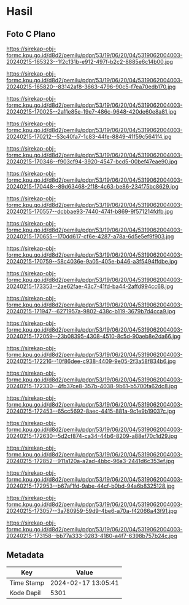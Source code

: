 # Hasil

## Foto C Plano

https://sirekap-obj-formc.kpu.go.id/d8d2/pemilu/pdpr/53/19/06/20/04/5319062004003-20240215-165323--1f2c131b-e912-497f-b2c2-8885e6c14b00.jpg

https://sirekap-obj-formc.kpu.go.id/d8d2/pemilu/pdpr/53/19/06/20/04/5319062004003-20240215-165820--83142af8-3663-4796-90c5-f7ea70edb170.jpg

https://sirekap-obj-formc.kpu.go.id/d8d2/pemilu/pdpr/53/19/06/20/04/5319062004003-20240215-170025--2a11e85e-19e7-486c-9648-420de60e8a81.jpg

https://sirekap-obj-formc.kpu.go.id/d8d2/pemilu/pdpr/53/19/06/20/04/5319062004003-20240215-170212--53c40fa7-1c83-44fe-8849-41f59c5641f4.jpg

https://sirekap-obj-formc.kpu.go.id/d8d2/pemilu/pdpr/53/19/06/20/04/5319062004003-20240215-170346--f903cf94-3920-4547-bcd5-00bef47eae90.jpg

https://sirekap-obj-formc.kpu.go.id/d8d2/pemilu/pdpr/53/19/06/20/04/5319062004003-20240215-170448--89d63468-2f18-4c63-be86-234f75bc8629.jpg

https://sirekap-obj-formc.kpu.go.id/d8d2/pemilu/pdpr/53/19/06/20/04/5319062004003-20240215-170557--dcbbae93-7440-474f-b869-9f571214fdfb.jpg

https://sirekap-obj-formc.kpu.go.id/d8d2/pemilu/pdpr/53/19/06/20/04/5319062004003-20240215-170655--170dd617-cf6e-4287-a78a-6d5e5ef9f903.jpg

https://sirekap-obj-formc.kpu.go.id/d8d2/pemilu/pdpr/53/19/06/20/04/5319062004003-20240215-170759--58c4036e-9a05-405e-b446-a3f5494ffdbe.jpg

https://sirekap-obj-formc.kpu.go.id/d8d2/pemilu/pdpr/53/19/06/20/04/5319062004003-20240215-173353--2ae62fae-43c7-41fd-ba44-2affd994cc68.jpg

https://sirekap-obj-formc.kpu.go.id/d8d2/pemilu/pdpr/53/19/06/20/04/5319062004003-20240215-171947--6271957a-9802-438c-b119-3679b7d4cca9.jpg

https://sirekap-obj-formc.kpu.go.id/d8d2/pemilu/pdpr/53/19/06/20/04/5319062004003-20240215-172059--23b08395-4308-4510-8c5d-90aeb8e2da66.jpg

https://sirekap-obj-formc.kpu.go.id/d8d2/pemilu/pdpr/53/19/06/20/04/5319062004003-20240215-172216--10f86dee-c938-4409-9e05-2f3a58f834b6.jpg

https://sirekap-obj-formc.kpu.go.id/d8d2/pemilu/pdpr/53/19/06/20/04/5319062004003-20240215-172330--4fb37ce8-357b-4038-9b61-b5700fa62dc8.jpg

https://sirekap-obj-formc.kpu.go.id/d8d2/pemilu/pdpr/53/19/06/20/04/5319062004003-20240215-172453--65cc5692-8aec-4415-881a-9c1e9b19037c.jpg

https://sirekap-obj-formc.kpu.go.id/d8d2/pemilu/pdpr/53/19/06/20/04/5319062004003-20240215-172630--5d2cf874-ca34-44b6-8209-a88ef70c1d29.jpg

https://sirekap-obj-formc.kpu.go.id/d8d2/pemilu/pdpr/53/19/06/20/04/5319062004003-20240215-172852--911a120a-a2ad-4bbc-96a3-2441d6c353ef.jpg

https://sirekap-obj-formc.kpu.go.id/d8d2/pemilu/pdpr/53/19/06/20/04/5319062004003-20240215-172953--b67af1fd-9abe-44cf-b0bd-94a6b8325128.jpg

https://sirekap-obj-formc.kpu.go.id/d8d2/pemilu/pdpr/53/19/06/20/04/5319062004003-20240215-173057--3a780959-59d9-4be6-a70a-f42066a43f91.jpg

https://sirekap-obj-formc.kpu.go.id/d8d2/pemilu/pdpr/53/19/06/20/04/5319062004003-20240215-173158--bb77a333-0283-4180-a4f7-6398b757b24c.jpg


## Metadata

| Key        | Value               |
| ---------- | ------------------- |
| Time Stamp | 2024-02-17 13:05:41 |
| Kode Dapil | 5301                |



